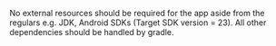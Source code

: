 No external resources should be required for the app aside from the regulars e.g. JDK, Android SDKs
(Target SDK version = 23). All other dependencies should be handled by gradle.
